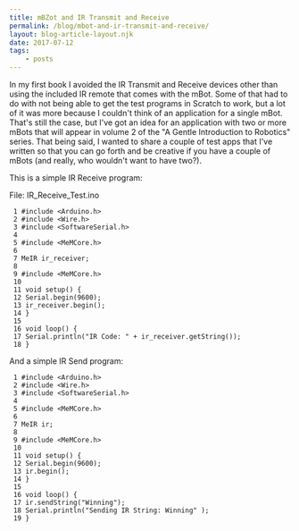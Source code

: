 ```yaml
---
title: mBZot and IR Transmit and Receive
permalink: /blog/mbot-and-ir-transmit-and-receive/
layout: blog-article-layout.njk
date: 2017-07-12
tags:
    - posts
---
```


In my first book I avoided the IR Transmit and Receive devices other than using the included IR remote that comes with the mBot. Some of that had to do with not being able to get the test programs in Scratch to work, but a lot of it was more because I couldn't think of an application for a single mBot. That's still the case, but I've got an idea for an application with two or more mBots that will appear in volume 2 of the "A Gentle Introduction to Robotics" series. That being said, I wanted to share a couple of test apps that I've written  so that you can go forth and be creative if you have a couple of mBots (and really, who wouldn't want to have two?).

This is a simple IR Receive program:

File: IR_Receive_Test.ino

```
 1 #include <Arduino.h>
 2 #include <Wire.h>
 3 #include <SoftwareSerial.h>
 4 
 5 #include <MeMCore.h>
 6 
 7 MeIR ir_receiver;
 8 
 9 #include <MeMCore.h>
 10 
 11 void setup() {
 12 Serial.begin(9600);
 13 ir_receiver.begin();
 14 }
 15 
 16 void loop() {
 17 Serial.println("IR Code: " + ir_receiver.getString());
 18 }
 ```

And a simple IR Send program:

```
 1 #include <Arduino.h>
 2 #include <Wire.h>
 3 #include <SoftwareSerial.h>
 4 
 5 #include <MeMCore.h>
 6 
 7 MeIR ir;
 8 
 9 #include <MeMCore.h>
 10 
 11 void setup() {
 12 Serial.begin(9600);
 13 ir.begin();
 14 }
 15 
 16 void loop() {
 17 ir.sendString("Winning");
 18 Serial.println("Sending IR String: Winning" );
 19 }
 ```
